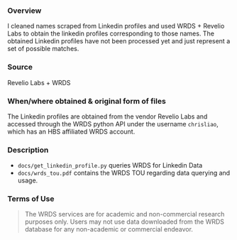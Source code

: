 ### Overview
I cleaned names scraped from Linkedin profiles and used WRDS + Revelio Labs to obtain the linkedin profiles corresponding to those names. The obtained Linkedin profiles have not been processed yet and just represent a set of possible matches. 

### Source
Revelio Labs + WRDS

### When/where obtained & original form of files
The Linkedin profiles are obtained from the vendor Revelio Labs and accessed through the WRDS python API under the username `chrisliao`, which has an HBS affiliated WRDS account.

### Description
- `docs/get_linkedin_profile.py` queries WRDS for Linkedin Data
- `docs/wrds_tou.pdf` contains the WRDS TOU regarding data querying and usage. 

### Terms of Use
> The WRDS services are for academic and non-commercial research purposes only. Users may not use data downloaded from the WRDS database for any non-academic or commercial endeavor.
